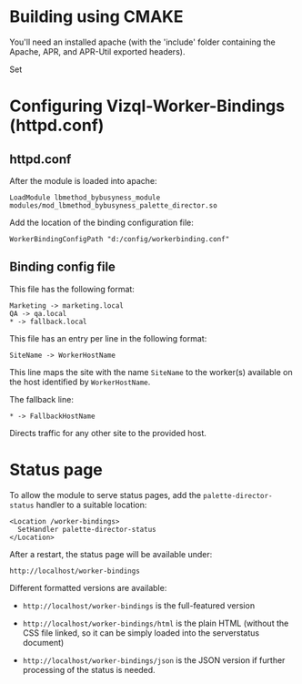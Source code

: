 # Building using CMAKE

You'll need an installed apache (with the 'include' folder containing the Apache, APR, and APR-Util
exported headers).

Set


# Configuring Vizql-Worker-Bindings (httpd.conf)


## httpd.conf

After the module is loaded into apache:

```
LoadModule lbmethod_bybusyness_module modules/mod_lbmethod_bybusyness_palette_director.so
```

Add the location of the binding configuration file:

```
WorkerBindingConfigPath "d:/config/workerbinding.conf"
```

## Binding config file

This file has the following format:

```
Marketing -> marketing.local
QA -> qa.local
* -> fallback.local
```

This file has an entry per line in the following format:

```SiteName -> WorkerHostName```

This line maps the site with the name `SiteName` to the worker(s)
available on the host identified by `WorkerHostName`.

The fallback line:

```* -> FallbackHostName```

Directs traffic for any other site to the provided host.




# Status page

To allow the module to serve status pages, add the
`palette-director-status` handler to a suitable
location:

```
<Location /worker-bindings>
  SetHandler palette-director-status
</Location>
```

After a restart, the status page will be available under:

```http://localhost/worker-bindings```

Different formatted versions are available:

* `http://localhost/worker-bindings` is the full-featured version

* `http://localhost/worker-bindings/html` is the plain HTML (without the
  CSS file linked, so it can be simply loaded into the serverstatus
  document)

* `http://localhost/worker-bindings/json` is the JSON version if further
  processing of the status is needed.

